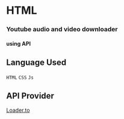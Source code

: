 # HTML
### Youtube audio and video downloader
#### using API

## Language Used
`HTML`
`CSS`
`Js`

## API Provider
[Loader.to](https://loader.to/)

